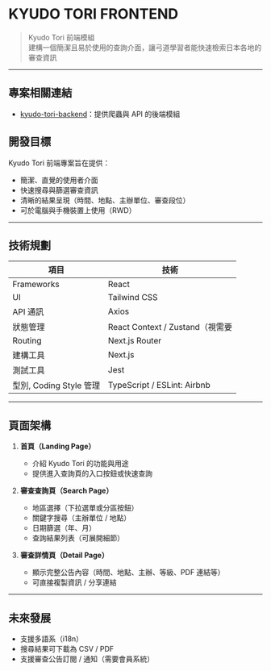 # KYUDO TORI FRONTEND

> Kyudo Tori 前端模組  
> 建構一個簡潔且易於使用的查詢介面，讓弓道學習者能快速檢索日本各地的審查資訊

---

## 專案相關連結

- [kyudo-tori-backend](https://github.com/ckwhen/kyudo-tori-backend)：提供爬蟲與 API 的後端模組

## 開發目標

Kyudo Tori 前端專案旨在提供：
- 簡潔、直覺的使用者介面
- 快速搜尋與篩選審查資訊
- 清晰的結果呈現（時間、地點、主辦單位、審查段位）
- 可於電腦與手機裝置上使用（RWD）

---

## 技術規劃

| 項目         | 技術                           |
|--------------|--------------------------------|
| Frameworks | React |
| UI | Tailwind CSS |
| API 通訊     | Axios |
| 狀態管理     | React Context / Zustand（視需要 |
| Routing      | Next.js Router |
| 建構工具     | Next.js |
| 測試工具     | Jest |
| 型別, Coding Style 管理     | TypeScript / ESLint: Airbnb |

---

## 頁面架構

1. **首頁（Landing Page）**
   - 介紹 Kyudo Tori 的功能與用途
   - 提供進入查詢頁的入口按鈕或快速查詢

2. **審查查詢頁（Search Page）**
   - 地區選擇（下拉選單或分區按鈕）
   - 關鍵字搜尋（主辦單位 / 地點）
   - 日期篩選（年、月）
   - 查詢結果列表（可展開細節）

3. **審查詳情頁（Detail Page）**
   - 顯示完整公告內容（時間、地點、主辦、等級、PDF 連結等）
   - 可直接複製資訊 / 分享連結

---

## 未來發展
- 支援多語系（i18n）
- 搜尋結果可下載為 CSV / PDF
- 支援審查公告訂閱 / 通知（需要會員系統）
